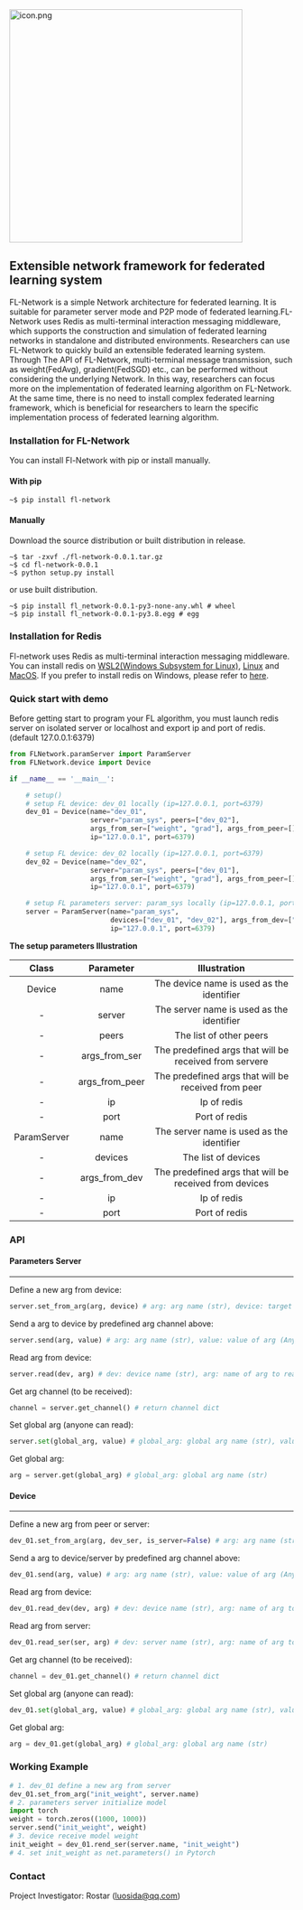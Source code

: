 <img title="" src="./icon.png" alt="icon.png" data-align="center" width="413">

## Extensible network framework for federated learning system

FL-Network is a simple Network architecture for federated learning. It is suitable for parameter server mode and P2P mode of federated learning.FL-Network uses Redis as multi-terminal interaction messaging middleware, which supports the construction and simulation of federated learning networks in standalone and distributed environments. Researchers can use FL-Network to quickly build an extensible federated learning system. Through The API of FL-Network, multi-terminal message transmission, such as weight(FedAvg), gradient(FedSGD) etc., can be performed without considering the underlying Network. In this way, researchers can focus more on the implementation of federated learning algorithm on FL-Network. At the same time, there is no need to install complex federated learning framework, which is beneficial for researchers to learn the specific implementation process of federated learning algorithm.

### Installation for FL-Network

You can install Fl-Network with pip or install manually.

#### With pip

```shell
~$ pip install fl-network
```

#### Manually

Download the source distribution or built distribution in release.

```shell
~$ tar -zxvf ./fl-network-0.0.1.tar.gz
~$ cd fl-network-0.0.1
~$ python setup.py install
```

or use built distribution.

```shell
~$ pip install fl_network-0.0.1-py3-none-any.whl # wheel
~$ pip install fl_network-0.0.1-py3.8.egg # egg
```

### Installation for Redis

Fl-network uses Redis as multi-terminal interaction messaging middleware. You can install redis on [WSL2(Windows Subsystem for Linux)](https://redis.io/docs/getting-started/installation/install-redis-on-windows/), [Linux](https://redis.io/docs/getting-started/installation/install-redis-on-linux/) and [MacOS](https://redis.io/docs/getting-started/installation/install-redis-on-mac-os/). If you prefer to install redis on Windows, please refer to [here](https://github.com/MicrosoftArchive/redis/releases).

### Quick start with demo

Before getting start to program your FL algorithm, you must launch redis server on isolated server or localhost and export ip and port of redis. (default 127.0.0.1:6379)

```python
from FLNetwork.paramServer import ParamServer
from FLNetwork.device import Device

if __name__ == '__main__':

    # setup()
    # setup FL device: dev_01 locally (ip=127.0.0.1, port=6379) 
    dev_01 = Device(name="dev_01",
                    server="param_sys", peers=["dev_02"],
                    args_from_ser=["weight", "grad"], args_from_peer=[],
                    ip="127.0.0.1", port=6379)

    # setup FL device: dev_02 locally (ip=127.0.0.1, port=6379) 
    dev_02 = Device(name="dev_02",
                    server="param_sys", peers=["dev_01"],
                    args_from_ser=["weight", "grad"], args_from_peer=[],
                    ip="127.0.0.1", port=6379)

    # setup FL parameters server: param_sys locally (ip=127.0.0.1, port=6379) 
    server = ParamServer(name="param_sys", 
                         devices=["dev_01", "dev_02"], args_from_dev=["weight", "grad"],
                         ip="127.0.0.1", port=6379)
```

**The setup parameters Illustration**

| Class       | Parameter          | Illustration                                            |
|:-----------:|:--------------:|:-------------------------------------------------------:|
| Device      | name           | The device name is used as the identifier               |
| -           | server         | The server name is used as the identifier               |
| -           | peers          | The list of other peers                                 |
| -           | args_from_ser  | The  predefined args that will be received from servere |
| -           | args_from_peer | The  predefined args that will be received from peer    |
| -           | ip             | Ip of redis                                             |
| -           | port           | Port of redis                                           |
| ParamServer | name           | The server name is used as the identifier               |
| -           | devices        | The list of devices                                     |
| -           | args_from_dev  | The  predefined args that will be received from devices |
| -           | ip             | Ip of redis                                             |
| -           | port           | Port of redis                                           |

### API

#### Parameters Server

---

Define a new arg from device:

```python
server.set_from_arg(arg, device) # arg: arg name (str), device: target device name (str)
```

Send a arg to device by predefined arg channel above:

```python
server.send(arg, value) # arg: arg name (str), value: value of arg (Any)
```

Read arg from device:

```python
server.read(dev, arg) # dev: device name (str), arg: name of arg to read (str)
```

Get arg channel (to be received):

```python
channel = server.get_channel() # return channel dict
```

Set global arg (anyone can read):

```python
server.set(global_arg, value) # global_arg: global arg name (str), value: value of arg (Any)
```

Get global arg:

```python
arg = server.get(global_arg) # global_arg: global arg name (str)
```

#### Device

---

Define a new arg from peer or server:

```python
dev_01.set_from_arg(arg, dev_ser, is_server=False) # arg: arg name (str), dev_ser: target device/server name (str)
```

Send a arg to device/server by predefined arg channel above:

```python
dev_01.send(arg, value) # arg: arg name (str), value: value of arg (Any)
```

Read arg from device:

```python
dev_01.read_dev(dev, arg) # dev: device name (str), arg: name of arg to read (str)
```

Read arg from server:

```python
dev_01.read_ser(ser, arg) # dev: server name (str), arg: name of arg to read (str)
```

Get arg channel (to be received):

```python
channel = dev_01.get_channel() # return channel dict
```

Set global arg (anyone can read):

```python
dev_01.set(global_arg, value) # global_arg: global arg name (str), value: value of arg (Any)
```

Get global arg:

```python
arg = dev_01.get(global_arg) # global_arg: global arg name (str)
```

### Working Example

```python
# 1. dev_01 define a new arg from server
dev_01.set_from_arg("init_weight", server.name)
# 2. parameters server initialize model
import torch
weight = torch.zeros((1000, 1000))
server.send("init_weight", weight)
# 3. device receive model weight
init_weight = dev_01.rend_ser(server.name, "init_weight")
# 4. set init_weight as net.parameters() in Pytorch
```

### Contact

Project Investigator: Rostar (luosida@qq.com)



